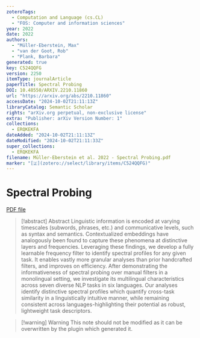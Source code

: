 ```yaml
---
zoteroTags:
  - Computation and Language (cs.CL)
  - "FOS: Computer and information sciences"
year: 2022
date: 2022
authors:
  - "Müller-Eberstein, Max"
  - "van der Goot, Rob"
  - "Plank, Barbara"
generated: true
key: C524QQFG
version: 2250
itemType: journalArticle
paperTitle: Spectral Probing
DOI: 10.48550/ARXIV.2210.11860
url: "https://arxiv.org/abs/2210.11860"
accessDate: "2024-10-02T21:11:13Z"
libraryCatalog: Semantic Scholar
rights: "arXiv.org perpetual, non-exclusive license"
extra: "Publisher: arXiv Version Number: 1"
collections:
  - ERQKEKFA
dateAdded: "2024-10-02T21:11:13Z"
dateModified: "2024-10-02T21:11:33Z"
super_collections:
  - ERQKEKFA
filename: Müller-Eberstein et al. 2022 - Spectral Probing.pdf
marker: "[🇿](zotero://select/library/items/C524QQFG)"
---
```

# Spectral Probing

[PDF file](/Papers/PDFs/Müller-Eberstein%20et%20al.%202022%20-%20Spectral%20Probing.pdf)

> [!abstract] Abstract
> Linguistic information is encoded at varying timescales (subwords, phrases, etc.) and communicative levels, such as syntax and semantics. Contextualized embeddings have analogously been found to capture these phenomena at distinctive layers and frequencies. Leveraging these findings, we develop a fully learnable frequency filter to identify spectral profiles for any given task. It enables vastly more granular analyses than prior handcrafted filters, and improves on efficiency. After demonstrating the informativeness of spectral probing over manual filters in a monolingual setting, we investigate its multilingual characteristics across seven diverse NLP tasks in six languages. Our analyses identify distinctive spectral profiles which quantify cross-task similarity in a linguistically intuitive manner, while remaining consistent across languages-highlighting their potential as robust, lightweight task descriptors.

>[!warning] Warning
> This note should not be modified as it can be overwritten by the plugin which generated it.

